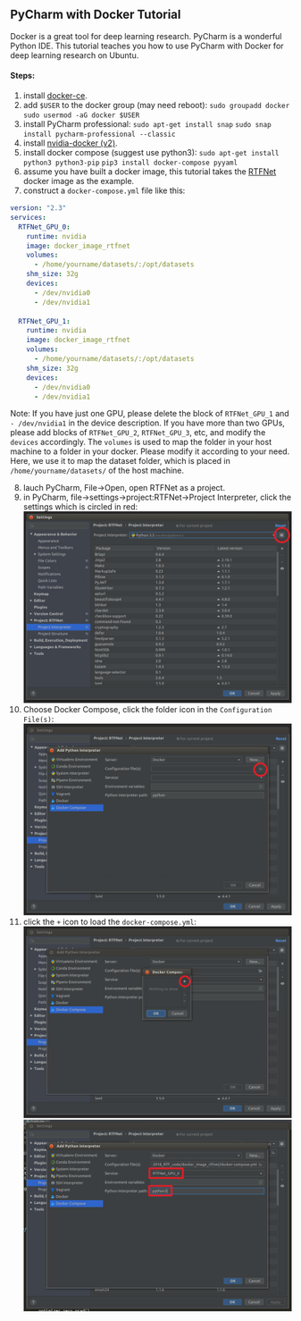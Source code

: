 ## PyCharm with Docker Tutorial

Docker is a great tool for deep learning research. PyCharm is a wonderful Python IDE. This tutorial teaches you how to use PyCharm with Docker for deep learning research on Ubuntu.

#### Steps:
                
1. install [docker-ce](https://docs.docker.com/install/linux/docker-ce/ubuntu/).
2. add `$USER` to the docker group (may need reboot):
`sudo groupadd docker`
`sudo usermod -aG docker $USER`
3. install PyCharm professional:
`sudo apt-get install snap`
`sudo snap install pycharm-professional --classic`
4. install [nvidia-docker (v2)](https://github.com/NVIDIA/nvidia-docker).
5. install docker compose (suggest use python3):
`sudo apt-get install python3 python3-pip`
`pip3 install docker-compose pyyaml`
6. assume you have built a docker image, this tutorial takes the [RTFNet](https://github.com/yuxiangsun/RTFNet) docker image as the example.
7. construct a `docker-compose.yml` file like this:
```yaml
version: "2.3"
services:
  RTFNet_GPU_0: 
    runtime: nvidia
    image: docker_image_rtfnet
    volumes:
      - /home/yourname/datasets/:/opt/datasets
    shm_size: 32g
    devices: 
      - /dev/nvidia0
      - /dev/nvidia1   

  RTFNet_GPU_1: 
    runtime: nvidia
    image: docker_image_rtfnet
    volumes:
      - /home/yourname/datasets/:/opt/datasets
    shm_size: 32g
    devices: 
      - /dev/nvidia0
      - /dev/nvidia1 
```
Note: If you have just one GPU, please delete the block of `RTFNet_GPU_1` and `- /dev/nvidia1` in the device description. If you have more than two GPUs, please add blocks of `RTFNet_GPU_2`, `RTFNet_GPU_3`, etc, and modify the `devices` accordingly. The `volumes` is used to map the folder in your host machine to a folder in your docker. Please modify it according to your need. Here, we use it to map the dataset folder, which is placed in `/home/yourname/datasets/` of the host machine.

8. lauch PyCharm, File->Open, open RTFNet as a project.
9. in PyCharm, file->settings->project:RTFNet->Project Interpreter, click the settings which is circled in red:
[![](https://github.com/yuxiangsun/PyCharm_Docker_Tutorial/blob/master/setting.png)](https://github.com/yuxiangsun/PyCharm_Docker_Tutorial/blob/master/setting.png)
10. Choose Docker Compose, click the folder icon in the `Configuration File(s)`:
[![](https://github.com/yuxiangsun/PyCharm_Docker_Tutorial/blob/master/docker_compose.png)](https://github.com/yuxiangsun/PyCharm_Docker_Tutorial/blob/master/docker_compose.png)
11. click the `+` icon to load the `docker-compose.yml`:
[![](https://github.com/yuxiangsun/PyCharm_Docker_Tutorial/blob/master/add_docker_compose_file.png)](https://github.com/yuxiangsun/PyCharm_Docker_Tutorial/blob/master/add_docker_compose_file.png)
[![](https://github.com/yuxiangsun/PyCharm_Docker_Tutorial/blob/master/finish.png)](https://github.com/yuxiangsun/PyCharm_Docker_Tutorial/blob/master/finish.png)
